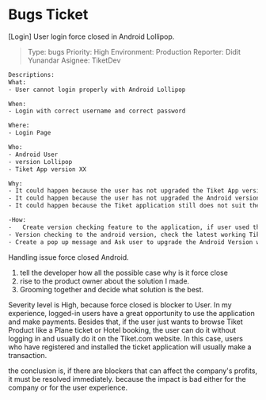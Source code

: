 # Bugs Ticket
[Login] User login force closed in Android Lollipop.
>Type: bugs
>Priority: High 
>Environment: Production
>Reporter: Didit Yunandar
>Asignee: TiketDev

```sh
Descriptions:
What:
- User cannot login properly with Android Lollipop

When:
- Login with correct username and correct password

Where:
- Login Page

Who:
- Android User 
- version Lollipop
- Tiket App version XX

Why:
- It could happen because the user has not upgraded the Tiket App version.
- It could happen because the user has not upgraded the Android version.
- It could happen because the Tiket application still does not suit the Android Lollipop version

-How:
-   Create version checking feature to the application, if user used the version of XX to update to latest version
- Version checking to the android version, check the latest working Tiket application, and suggest user to uninstall and re install with suggested Tiket Application based on latest working Tiket Application.
- Create a pop up message and Ask user to upgrade the Android Version with pleasant words, “Nikmati beragam fitur terbaru aplikasi Tiket dan nikmati promonya, ps. hanya ada di versi namun kamu tetap bisa mengakses Tiket.com melaui website. On installation Describe the latest App user can install with minimum android version in XX.
```

Handling issue force closed Android.
1. tell the developer how all the possible case why is it force close
2. rise to the product owner about the solution I made.
3. Grooming together and decide what solution is the best.

Severity level is High, because force closed is blocker to User. In my experience, logged-in users have a great opportunity to use the application and make payments.
Besides that, if the user just wants to browse Tiket Product like a Plane ticket or Hotel booking, the user can do it without logging in and usually do it on the Tiket.com website. In this case, users who have registered and installed the ticket application will usually make a transaction.

the conclusion is, if there are blockers that can affect the company's profits, it must be resolved immediately. because the impact is bad either for the company or for the user experience.